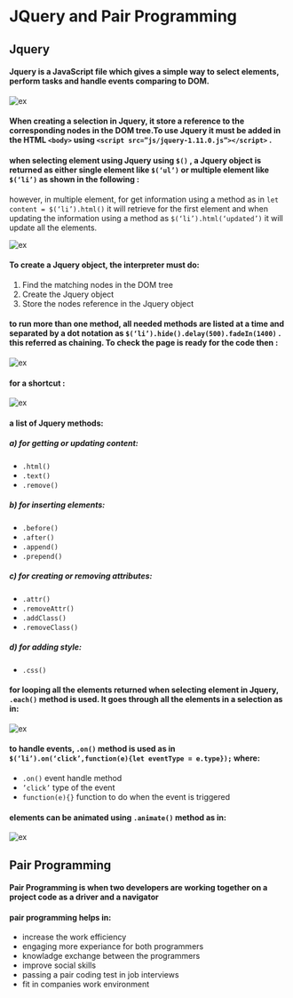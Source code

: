 # JQuery and Pair Programming
## Jquery
#### Jquery is a JavaScript file which gives a simple way to select elements, perform tasks and handle events comparing to DOM.

![ex](https://i.ibb.co/nckSJ9L/2.jpg)

#### When creating a selection in Jquery, it store a reference to the corresponding nodes in the DOM tree.To use Jquery it must be added in the HTML `<body>` using `<script src=”js/jquery-1.11.0.js”></script>` .
#### when selecting element using Jquery using `$()` , a Jquery object is returned as either single element like `$(‘ul’)` or multiple element like `$(‘li’)` as shown in the following :
however, in multiple element, for get information using a method as in `let content = $(‘li’).html()` it will retrieve for the first element and when updating the information using a method as `$(‘li’).html(‘updated’)` it will update all the elements.

![ex](https://i.ibb.co/3FCNWQM/3.jpg)

#### To create a Jquery object, the interpreter must do:
 1. Find the matching nodes in the DOM tree
 2. Create the Jquery object
 3. Store the nodes reference in the Jquery object

#### to run more than one method, all needed methods are listed at a time and separated by a dot notation as `$(‘li’).hide().delay(500).fadeIn(1400)` . this referred as chaining. To check the page is ready for the code then :

![ex](https://i.ibb.co/WBDbDGQ/4.jpg)

#### for a shortcut :

![ex](https://i.ibb.co/VvB313N/5.jpg)

#### a list of Jquery methods:
##### a) for getting or updating content:
  - `.html()`
  - `.text()`
  - `.remove()`
##### b) for inserting elements:
  - `.before()`
  - `.after()`
  - `.append()`
  - `.prepend()`
##### c) for creating or removing attributes:
  - `.attr()`
  - `.removeAttr()`
  - `.addClass()`
  - `.removeClass()`
##### d) for adding style:
  - `.css()`
#### for looping all the elements returned when selecting element in Jquery, `.each()` method is used. It goes through all the elements in a selection as in:

![ex](https://i.ibb.co/W3Pb5gt/6.jpg)

#### to handle events, `.on()` method is used as in `$(‘li’).on(‘click’,function(e){let eventType = e.type});` where:
 - `.on()` event handle method
 - `’click’` type of the event
 - `function(e){}` function to do when the event is triggered
#### elements can be animated using `.animate()` method as in:

![ex](https://i.ibb.co/ZKH7bmL/7.jpg)

## Pair Programming
#### Pair Programming is when two developers are working together on a project code as a driver and a navigator
#### pair programming helps in:
- increase the work efficiency
- engaging more experiance for both programmers
- knowladge exchange between the programmers
- improve social skills
- passing a pair coding test in job interviews
- fit in companies work environment